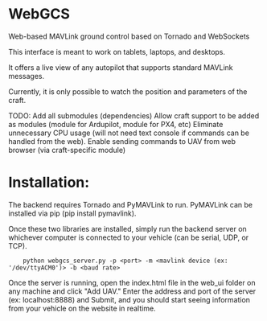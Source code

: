 WebGCS
======

Web-based MAVLink ground control based on Tornado and WebSockets

This interface is meant to work on tablets, laptops, and desktops.

It offers a live view of any autopilot that supports
standard MAVLink messages.

Currently, it is only possible to watch the position and parameters
of the craft.

TODO:
	Add all submodules (dependencies)
	Allow craft support to be added as modules (module for Ardupilot, module for PX4, etc)
	Eliminate unnecessary CPU usage (will not need text console if commands can be handled from the web).
	Enable sending commands to UAV from web browser (via craft-specific module)

Installation:
=============

The backend requires Tornado and PyMAVLink to run.
PyMAVLink can be installed via pip (pip install pymavlink).

Once these two libraries are installed, simply run the backend server
on whichever computer is connected to your vehicle (can be serial,
UDP, or TCP).

        python webgcs_server.py -p <port> -m <mavlink device (ex: '/dev/ttyACM0')> -b <baud rate>

Once the server is running, open the index.html file in the web_ui folder on any machine and click "Add UAV."  Enter the address and port of the server (ex: localhost:8888) and Submit, and you should start seeing information from your vehicle on the website in realtime.
